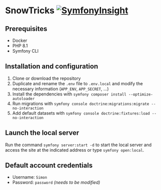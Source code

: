 # SnowTricks [![SymfonyInsight](https://insight.symfony.com/projects/e7332a76-7b13-479a-8466-179e742f61dd/mini.svg)](https://insight.symfony.com/projects/e7332a76-7b13-479a-8466-179e742f61dd)

## Prerequisites

* Docker
* PHP 8.1
* Symfony CLI

## Installation and configuration

1. Clone or download the repository
2. Duplicate and rename the `.env` file to `.env.local` and modify the necessary information (`APP_ENV`, `APP_SECRET`, ...)
3. Install the dependencies with `symfony composer install --optimize-autoloader`
4. Run migrations with `symfony console doctrine:migrations:migrate --no-interaction`
5. Add default datasets with `symfony console doctrine:fixtures:load --no-interaction`

## Launch the local server

Run the command `symfony server:start -d` to start the local server and access the site at the indicated address or type `symfony open:local`.

## Default account credentials

* Username: `Simon`
* Password: `password` *(needs to be modified)*
